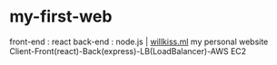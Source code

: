 <h1>my-first-web</h1>
<div>front-end : react back-end : node.js |
  <a href="https://willkiss.ml/">willkiss.ml</a>
   my personal website
</div>
<div>Client-Front(react)-Back(express)-LB(LoadBalancer)-AWS EC2</div>
